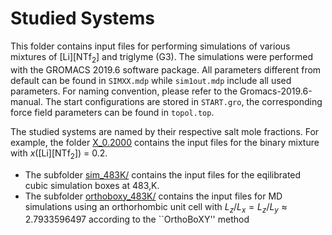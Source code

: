 # Studied Systems
This folder contains input files for performing simulations of various mixtures of $\mathrm{[Li][NTf_2]}$ and triglyme (G3). The simulations were performed with the GROMACS 2019.6 software package. All parameters different from default can be found in `SIMXX.mdp` while `sim1out.mdp` include all used parameters. For naming convention, please refer to the Gromacs-2019.6-manual. The start configurations are stored in `START.gro`, the corresponding force field parameters can be found in `topol.top`. 

The studied systems are named by their respective salt mole fractions. For example, the folder [X_0.2000](X_0.2000/) contains the input files for the binary mixture with $x$($\mathrm{[Li][NTf_2]}$) = 0.2.
  - The subfolder [sim_483K/](X_0.2000/sim_483K/) contains the input files for the eqilibrated cubic simulation boxes at 483\,K.
  - The subfolder [orthoboxy_483K/](X_0.2000/orthoboxy_483K/) contains the input files for MD simulations using an orthorhombic unit cell with $L_z/L_x=L_z/L_y\approx 2.7933596497$ according to the ``OrthoBoXY'' method
